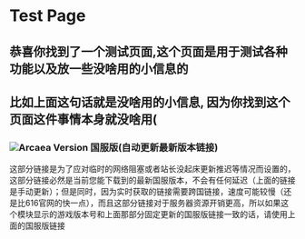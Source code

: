 # Test Page

## 恭喜你找到了一个测试页面,这个页面是用于测试各种功能以及放一些没啥用的小信息的

## 比如上面这句话就是没啥用的小信息, 因为你找到这个页面这件事情本身就没啥用(

### ![Arcaea Version](https://dl.arcaea.moe/version?type=616sb "Arcaea Version SVG") 国服版(自动更新最新版本链接)
这部分链接是为了应对临时的网络阻塞或者站长没起床更新推迟等情况而设置的，这部分链接必然是当前您能下载到的最新国服版本，不会有任何延迟（上面的链接是手动更新）；但是同时，因为实时获取的链接需要跨国链接，速度可能较慢（还是比616官网的快一点），而且这部分链接对于服务器资源开销更高，所以如果这个模块显示的游戏版本号和上面那部分固定更新的国服版链接一致的话，请使用上面的国服版链接
